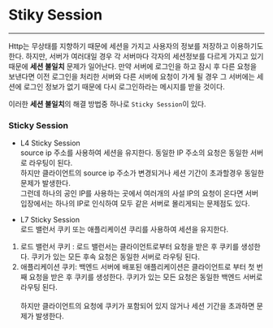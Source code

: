 # Stiky Session

---

Http는 무상태를 지향하기 때문에 세션을 가지고 사용자의 정보를 저장하고 이용하기도 한다. 하지만, 서버가 여러대일 경우 각 서버마다 각자의 세션정보를 다르게 가지고 있기 때문에 **세션 불일치** 문제가 일어난다. 만약 서버에 로그인을 하고 잠시 후 다른 요청을 보낸다면 이전 로그인을 처리한 서버와 다른 서버에 요청이 가게 될 경우 그 서버에는 세션에 로그인 정보가 없기 때문에 다시 로그인하라는 메시지를 받을 것이다.<br>

이러한 **세션 불일치**의 해결 방법중 하나로 `Sticky Session`이 있다.

### Sticky Session

- L4 Sticky Session<br>
  source ip 주소를 사용하여 세션을 유지한다. 동일한 IP 주소의 요청은 동일한 서버로 라우팅이 된다.<br>
  하지만 클라이언트의 source ip 주소가 변경되거나 세션 기간이 초과할경우 동일한 문제가 발생한다.<br>
  그런데 하나의 공인 IP를 사용하는 곳에서 여러개의 사설 IP의 요청이 온다면 서버 입장에서는 하나의 IP로 인식하여 모두 같은 서버로 몰리게되는 문제점도 있다.

- L7 Sticky Session<br>
  로드 밸런서 쿠키 또는 애플리케이션 쿠리를 사용하여 세션을 유지한다.<br>

1. 로드 밸런서 쿠키 : 로드 밸런서는 클라이언트로부터 요청을 받은 후 쿠키를 생성한다. 쿠키가 있는 모든 후속 요청은 동일한 서버로 라우팅 된다.<br>
2. 애플리케이션 쿠키: 백엔드 서버에 배포된 애플리케이션은 클라이언트로 부터 첫 번째 요청을 받은 후 쿠키를 생성한다. 쿠키가 있는 모든 요청은 동일한 백엔드 서버로 라우팅 된다.<br>
   <br>
   하지만 클라이언트의 요청에 쿠키가 포함되어 있지 않거나 세션 기간을 초과하면 문제가 발생한다.<br>
